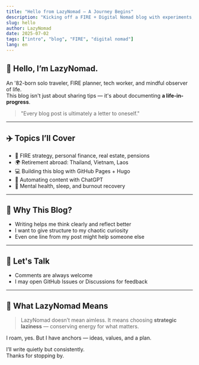 ```yaml
---
title: "Hello from LazyNomad — A Journey Begins"
description: "Kicking off a FIRE + Digital Nomad blog with experiments, reflections, and real-life trials."
slug: hello
author: LazyNomad
date: 2025-07-02
tags: ["intro", "blog", "FIRE", "digital nomad"]
lang: en
---
```


## 👋 Hello, I’m LazyNomad.

An '82-born solo traveler, FIRE planner, tech worker, and mindful observer of life.  
This blog isn't just about sharing tips — it's about documenting **a life-in-progress**.

> "Every blog post is ultimately a letter to oneself."

---

## ✈️ Topics I’ll Cover

- 💸 FIRE strategy, personal finance, real estate, pensions
- 🌍 Retirement abroad: Thailand, Vietnam, Laos
- 💻 Building this blog with GitHub Pages + Hugo
- 🤖 Automating content with ChatGPT
- 🧠 Mental health, sleep, and burnout recovery

---

## 🧭 Why This Blog?

- Writing helps me think clearly and reflect better
- I want to give structure to my chaotic curiosity
- Even one line from my post might help someone else

---

## 💬 Let's Talk

- Comments are always welcome
- I may open GitHub Issues or Discussions for feedback

---

## 🪪 What LazyNomad Means

> LazyNomad doesn’t mean aimless. It means choosing **strategic laziness** — conserving energy for what matters.

I roam, yes. But I have anchors — ideas, values, and a plan.

I’ll write quietly but consistently.  
Thanks for stopping by.
